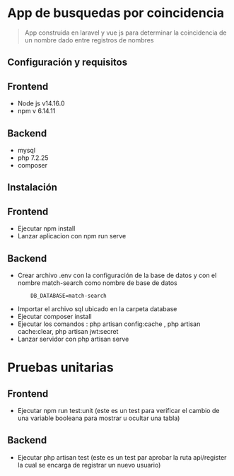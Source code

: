 # App de busquedas por coincidencia
> App construida en laravel y vue js para determinar la coincidencia de un nombre dado entre registros de nombres 

## Configuración y requisitos

## Frontend
  - Node js v14.16.0
  - npm  v 6.14.11

## Backend
  - mysql
  - php 7.2.25
  - composer

## Instalación

## Frontend
  - Ejecutar npm install
  - Lanzar aplicacion con npm run serve

## Backend
  - Crear archivo .env con la configuración de la base de datos y con el nombre match-search como nombre de base de datos
    ```
        DB_DATABASE=match-search
    ```
  - Importar el archivo sql ubicado en la carpeta database
  - Ejecutar composer install
  - Ejecutar los comandos : php artisan config:cache , php artisan cache:clear, php artisan jwt:secret 
  - Lanzar servidor con php artisan serve


# Pruebas unitarias

## Frontend
  - Ejecutar npm run test:unit (este es un test para verificar el cambio de una variable booleana para mostrar u ocultar una tabla)

## Backend
 - Ejecutar php artisan test (este es un test par aprobar la ruta api/register la cual se encarga de registrar un nuevo usuario)
